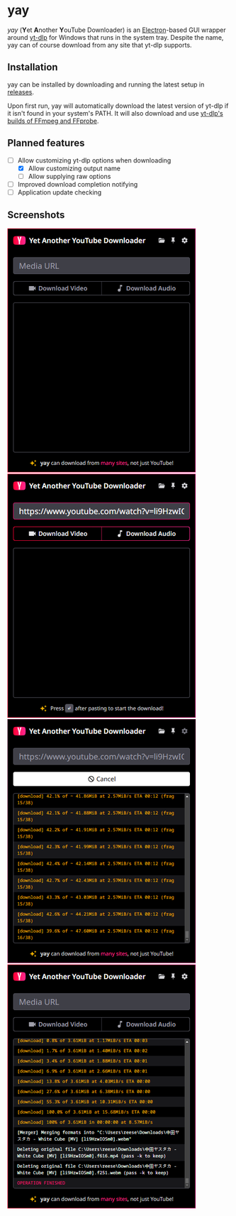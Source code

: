 # yay

_yay_ (**Y**et **A**nother **Y**ouTube Downloader) is an [Electron](https://www.electronjs.org/)-based GUI wrapper around [yt-dlp](https://github.com/yt-dlp/yt-dlp) for Windows that runs in the system tray. Despite the name, yay can of course download from any site that yt-dlp supports.

## Installation

yay can be installed by downloading and running the latest setup in [releases](https://github.com/depthbomb/yay/releases/latest).

Upon first run, yay will automatically download the latest version of yt-dlp if it isn't found in your system's PATH. It will also download and use [yt-dlp's builds of FFmpeg and FFprobe](https://github.com/yt-dlp/FFmpeg-Builds).

## Planned features

- [ ] Allow customizing yt-dlp options when downloading
  - [x] Allow customizing output name
  - [ ] Allow supplying raw options
- [ ] Improved download completion notifying
- [ ] Application update checking

## Screenshots

![The main window of yay](art/ss1.png "The main window of yay")
![The main window of yay showing the download buttons enabled](art/ss2.png "The main window of yay showing the download buttons enabled")
![The main window of yay showing a download in progress](art/ss3.png "The main window of yay showing a download in progress")
![The main window of yay showing a completed download](art/ss4.png "The main window of yay showing a completed download")
